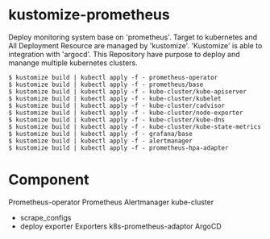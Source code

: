 # kustomize-prometheus

Deploy monitoring system base on 'prometheus'.
Target to kubernetes and All Deployment Resource are managed by 'kustomize'.
'Kustomize' is able to integration with 'argocd'. 
This Repository have purpose to deploy and manange multiple kubernetes clusters.

```
$ kustomize build | kubectl apply -f - prometheus-operator
$ kustomize build | kubectl apply -f - prometheus/base
$ kustomize build | kubectl apply -f - kube-cluster/kube-apiserver
$ kustomize build | kubectl apply -f - kube-cluster/kubelet
$ kustomize build | kubectl apply -f - kube-cluster/cadvisor
$ kustomize build | kubectl apply -f - kube-cluster/node-exporter
$ kustomize build | kubectl apply -f - kube-cluster/kube-dns
$ kustomize build | kubectl apply -f - kube-cluster/kube-state-metrics
$ kustomize build | kubectl apply -f - grafana/base
$ kustomize build | kubectl apply -f - alertmanager
$ kustomize build | kubectl apply -f - prometheus-hpa-adapter
```


# Component
Prometheus-operator
Prometheus
Alertmanager
kube-cluster
 - scrape_configs
 - deploy exporter 
Exporters
k8s-prometheus-adaptor
ArgoCD
